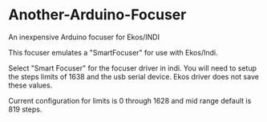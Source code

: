 # Another-Arduino-Focuser
An inexpensive Arduino  focuser for Ekos/INDI

This focuser emulates a "SmartFocuser" for use with Ekos/Indi.  

Select "Smart Focuser" for the focuser driver in indi.  You will need to setup the 
steps limits of 1638 and the usb serial device.  Ekos driver does not save these values.

Current configuration for limits is 0 through 1628 and mid range default is 819 steps.
